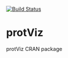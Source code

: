[![Build Status](https://travis-ci.org/fgcz/protViz.svg?branch=cran)](https://travis-ci.org/fgcz/protViz)


protViz
=======

protViz CRAN package
